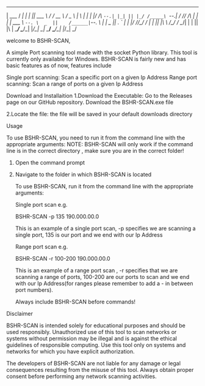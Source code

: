 ______  _____ _   _ ______       _____ _____   ___   _   _ 
| ___ \/  ___| | | || ___ \     /  ___/  __ \ / _ \ | \ | |
| |_/ /\ `--.| |_| || |_/ /_____\ `--.| /  \// /_\ \|  \| |
| ___ \ `--. \  _  ||    /______|`--. \ |    |  _  || . ` |
| |_/ //\__/ / | | || |\ \      /\__/ / \__/\| | | || |\  |
\____/ \____/\_| |_/\_| \_|     \____/ \____/\_| |_/\_| \_/

welcome to BSHR-SCAN, 

A simple Port scanning tool made with the socket Python library. 
This tool is currently only available for Windows.
BSHR-SCAN is fairly new and has basic features as of now, features include 

Single port scanning: Scan a specific port on a given Ip Address 
Range port scanning: Scan a range of ports on a given Ip Address


Download and Installaition
1.Download the Executable:
  Go to the Releases page on our GitHub repository.
  Download the BSHR-SCAN.exe file

2.Locate the file:
  the file will be saved in your default downloads directory

Usage 

To use BSHR-SCAN, you need to run it from the command line with the appropriate arguments:
NOTE: BSHR-SCAN will only work if the command line is in the correct directory , make sure you are in the correct folder!

  1. Open the command prompt
  2. Navigate to the folder in which BSHR-SCAN is located

     To use BSHR-SCAN, run it from the command line with the appropriate arguments:

     Single port scan e.g.

     BSHR-SCAN -p 135 190.000.00.0

     This is an example of a single port scan, -p specifies we are scanning a single port, 135 is our port and we end with our Ip Address


     Range port scan e.g.

     BSHR-SCAN -r 100-200 190.000.00.0

     This is an example of a range port scan , -r specifies that we are scanning a range of ports, 100-200 are our ports to scan and we end with our Ip Address(for ranges please remember to add a - in between port numbers).

     Always include BSHR-SCAN before commands!


  

Disclaimer 

BSHR-SCAN is intended solely for educational purposes and should be used responsibly. Unauthorized use of this tool to scan networks or systems without permission may be illegal and is against the ethical guidelines of responsible computing. Use this tool only on systems and networks for which you have explicit authorization.

The developers of BSHR-SCAN are not liable for any damage or legal consequences resulting from the misuse of this tool. Always obtain proper consent before performing any network scanning activities.









     
     
